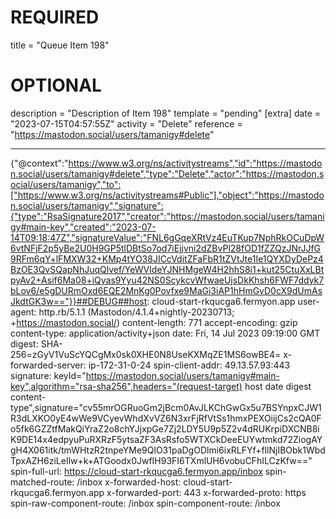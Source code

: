 
# REQUIRED
title = "Queue Item 198"
# OPTIONAL
description = "Description of Item 198"
template = "pending"
[extra]
date = "2023-07-15T04:57:55Z"
activity = "Delete"
reference = "https://mastodon.social/users/tamanigy#delete"

---
{"@context":"https://www.w3.org/ns/activitystreams","id":"https://mastodon.social/users/tamanigy#delete","type":"Delete","actor":"https://mastodon.social/users/tamanigy","to":["https://www.w3.org/ns/activitystreams#Public"],"object":"https://mastodon.social/users/tamanigy","signature":{"type":"RsaSignature2017","creator":"https://mastodon.social/users/tamanigy#main-key","created":"2023-07-14T09:18:47Z","signatureValue":"FNL6gGqeXRtVz4EuTKup7NphRkOCuDpW6vtNFjF2p5yBe2U0H9GP5tlDBtSo7od7iEjjvni2dZBvPl28fOD1fZZQzJNrJJfG9RFm6qY+lFMXW32+KMp4tYO38JICcVditZFaFbR1tZVtJte1Ie1QYXDyDePz4BzOE3QvSQapNhJuqQlvef/YeWVIdeYJNHMgeW4H2hhS8i1+kut25CtuXxLBtpyAv2+Asif6Ma08+iQyas9Yyu42NS0ScykcvWfwaeUjsDkKhsh6FWF7ddyk7bLov6/e5gDURmOxd6EQE2MnKg0Povfxe9MaGi3iAP1hHmGvD0cX9dUmAsJkdtGK3w=="}}##DEBUG##host: cloud-start-rkqucga6.fermyon.app
user-agent: http.rb/5.1.1 (Mastodon/4.1.4+nightly-20230713; +https://mastodon.social/)
content-length: 771
accept-encoding: gzip
content-type: application/activity+json
date: Fri, 14 Jul 2023 09:19:00 GMT
digest: SHA-256=zGyV1VuScYQCgMx0sk0XHE0N8UseKXMqZE1MS6owBE4=
x-forwarded-server: ip-172-31-0-24
spin-client-addr: 49.13.57.93:443
signature: keyId="https://mastodon.social/users/tamanigy#main-key",algorithm="rsa-sha256",headers="(request-target) host date digest content-type",signature="cv55mrOGRuoGm2jBcm0AvJLKChGwGx5u7BSYnpxCJW1R3dLXKO0yE4wWe9VCyevWhdXvVZ6N3xrFjRfVtSs1hmxPEXOiijCs2cQA0Fo5fk6GZZtfMakQiYraZ2o8chYJjxpGe7Zj2LDY5U9p5Z2v4dRUKrpiDXCNB8iK9DE14x4edpyuPuRXRzF5ytsaZF3AsRsfo5WTXCkDeeEUYwtmkd72ZiogAYgH4X061itk/tmWHtzR2tnpeYMe9QlO31paDgODlmi6ixRLFYf+fllNjIBObk1WbdTpxAZH6ziLeIlw+k+ATGoodx0JwfIH93FI6TXmlUH6vobuCFhILCzKfw=="
spin-full-url: https://cloud-start-rkqucga6.fermyon.app/inbox
spin-matched-route: /inbox
x-forwarded-host: cloud-start-rkqucga6.fermyon.app
x-forwarded-port: 443
x-forwarded-proto: https
spin-raw-component-route: /inbox
spin-component-route: /inbox


